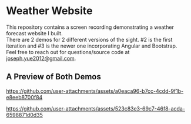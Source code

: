 # Weather Website
This repository contains a screen recording demonstrating a weather forecast website I built. <br>
There are 2 demos for 2 different versions of the sight. #2 is the first iteration and #3 is the newer one incorporating Angular and Bootstrap. <br>
Feel free to reach out for questions/source code at joseph.yue2012@gmail.com. <br>

## A Preview of Both Demos
https://github.com/user-attachments/assets/a0eaca96-b7cc-4cdd-9f1b-e8eeb8700f84

https://github.com/user-attachments/assets/523c83e3-69c7-46f8-acda-6598871d0d35
